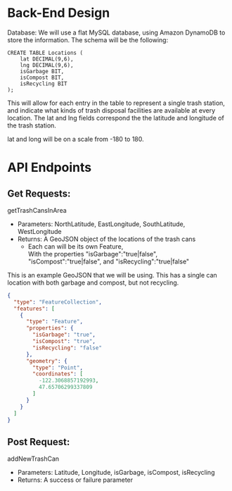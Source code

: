 # Back-End Design
Database: We will use a flat MySQL database, using Amazon DynamoDB to store the information.
The schema will be the following:
```
CREATE TABLE Locations (
    lat DECIMAL(9,6),
    lng DECIMAL(9,6),
    isGarbage BIT,
    isCompost BIT,
    isRecycling BIT
);
```
This will allow for each entry in the table to represent a single trash station, and indicate what kinds of trash disposal facilities are available at every location.
The lat and lng fields correspond the the latitude and longitude of the trash station.

lat and long will be on a scale from -180 to 180.

# API Endpoints
## Get Requests:
getTrashCansInArea

- Parameters: NorthLatitude, EastLongitude, SouthLatitude, WestLongitude
- Returns: A GeoJSON object of the locations of the trash cans
    - Each can will be its own Feature,  
       With the properties "isGarbage":"true|false", "isCompost":"true|false", and "isRecycling":"true|false"

This is an example GeoJSON that we will be using. This has a single can location with both garbage and compost, but not recycling.
```JSON
{
  "type": "FeatureCollection",
  "features": [
    {
      "type": "Feature",
      "properties": {
        "isGarbage": "true",
        "isCompost": "true",
        "isRecycling": "false"
      },
      "geometry": {
        "type": "Point",
        "coordinates": [
          -122.3068857192993,
          47.65706299337809
        ]
      }
    }
  ]
}
```

## Post Request:
addNewTrashCan

- Parameters: Latitude, Longitude, isGarbage, isCompost, isRecycling
- Returns: A success or failure parameter

